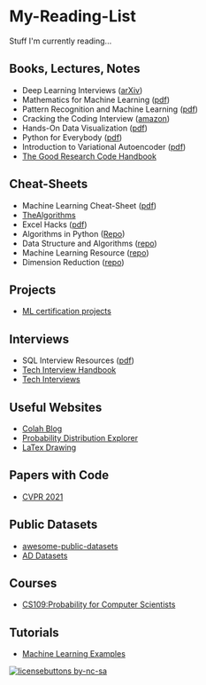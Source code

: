 # My-Reading-List
Stuff I'm currently reading...

## Books, Lectures, Notes
* Deep Learning Interviews ([arXiv](https://arxiv.org/abs/2201.00650))
* Mathematics for Machine Learning ([pdf](http://gwthomas.github.io/docs/math4ml.pdf))
* Pattern Recognition and Machine Learning ([pdf](https://docs.google.com/viewer?a=v&pid=sites&srcid=aWFtYW5kaS5ldXxpc2N8Z3g6MjViZDk1NGI1NjQzOWZiYQ))
* Cracking the Coding Interview ([amazon](https://www.amazon.ca/Cracking-Coding-Interview-Programming-Questions/dp/0984782850/ref=asc_df_0984782850/?tag=googleshopc0c-20&linkCode=df0&hvadid=293006031037&hvpos=&hvnetw=g&hvrand=13483680911297688222&hvpone=&hvptwo=&hvqmt=&hvdev=c&hvdvcmdl=&hvlocint=&hvlocphy=9001206&hvtargid=pla-388890317700&psc=1))
* Hands-On Data Visualization ([pdf](https://github.com/aaneloy/My-Reading-List/blob/main/Books/hands-on-data-visualization-interactive-storytelling-from-spreadsheets-to-code.pdf))
* Python for Everybody ([pdf](https://github.com/aaneloy/My-Reading-List/blob/main/Books/pythonlearn.pdf))
* Introduction to Variational Autoencoder ([pdf](https://github.com/aaneloy/My-Reading-List/blob/main/Books/1906.02691.pdf))
* [The Good Research Code Handbook](https://goodresearch.dev/)

## Cheat-Sheets
* Machine Learning Cheat-Sheet ([pdf](https://github.com/soulmachine/machine-learning-cheat-sheet))
* [TheAlgorithms](https://github.com/TheAlgorithms)
* Excel Hacks ([pdf](https://github.com/aaneloy/My-Reading-List/tree/main/Cheat-Sheet/1641445608674.pdf))
* Algorithms in Python ([Repo](https://github.com/keon/algorithms))
* Data Structure and Algorithms ([repo](https://github.com/TheAlgorithms/Python))
* Machine Learning Resource ([repo](https://github.com/josephmisiti/awesome-machine-learning))
* Dimension Reduction ([repo](https://github.com/heucoder/dimensionality_reduction_alo_codes))


## Projects
* [ML certification projects](https://github.com/XandraV/ibm-machine-learning-certificate-projects)

## Interviews
* SQL Interview Resources ([pdf](https://github.com/aaneloy/My-Reading-List/tree/main/Interviews/SQLInterviewPrep.docx))
* [Tech Interview Handbook](https://github.com/yangshun/tech-interview-handbook)
* [Tech Interviews](https://github.com/aaneloy/interviews)

## Useful Websites
* [Colah Blog](https://colah.github.io/)
* [Probability Distribution Explorer](https://distribution-explorer.github.io/)
* [LaTex Drawing](https://davidstutz.de/illustrating-convolutional-neural-networks-in-latex-with-tikz/)
## Papers with Code
* [CVPR 2021](https://github.com/amusi/CVPR2021-Papers-with-Code)

## Public Datasets
* [awesome-public-datasets](https://github.com/awesomedata/awesome-public-datasets)
* [AD Datasets](https://github.com/GuansongPang/ADRepository-Anomaly-detection-datasets)

## Courses
* [CS109:Probability for Computer Scientists](http://web.stanford.edu/class/cs109/)

## Tutorials
* [Machine Learning Examples](https://github.com/lazyprogrammer/machine_learning_examples)


[![licensebuttons by-nc-sa](https://licensebuttons.net/l/by-nc-sa/3.0/88x31.png)](https://creativecommons.org/licenses/by-nc-sa/4.0)
